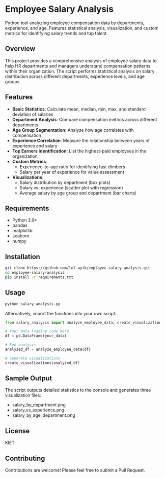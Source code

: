 # Employee Salary Analysis

Python tool analyzing employee compensation data by departments, experience, and age. Features statistical analysis, visualization, and custom metrics for identifying salary trends and top talent.

## Overview

This project provides a comprehensive analysis of employee salary data to help HR departments and managers understand compensation patterns within their organization. The script performs statistical analysis on salary distribution across different departments, experience levels, and age groups.

## Features

- **Basic Statistics**: Calculate mean, median, min, max, and standard deviation of salaries
- **Department Analysis**: Compare compensation metrics across different departments
- **Age Group Segmentation**: Analyze how age correlates with compensation
- **Experience Correlation**: Measure the relationship between years of experience and salary
- **Top Earners Identification**: List the highest-paid employees in the organization
- **Custom Metrics**:
  - Experience-to-age ratio for identifying fast climbers
  - Salary per year of experience for value assessment
- **Visualizations**:
  - Salary distribution by department (box plots)
  - Salary vs. experience (scatter plot with regression)
  - Average salary by age group and department (bar charts)

## Requirements

- Python 3.6+
- pandas
- matplotlib
- seaborn
- numpy

## Installation

```bash
git clone https://github.com/lol-ayik/employee-salary-analysis.git
cd employee-salary-analysis
pip install -r requirements.txt
```

## Usage

```python
python salary_analysis.py
```

Alternatively, import the functions into your own script:

```python
from salary_analysis import analyze_employee_data, create_visualizations

# Your data loading code here
df = pd.DataFrame(your_data)

# Run analysis
analyzed_df = analyze_employee_data(df)

# Generate visualizations
create_visualizations(analyzed_df)
```

## Sample Output

The script outputs detailed statistics to the console and generates three visualization files:
- salary_by_department.png
- salary_vs_experience.png
- salary_by_age_department.png

## License

KIET

## Contributing

Contributions are welcome! Please feel free to submit a Pull Request.
